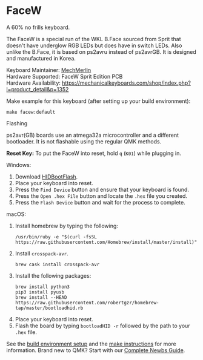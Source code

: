 # FaceW

A 60% no frills keyboard.

The FaceW is a special run of the WKL B.Face sourced from Sprit that doesn't have underglow RGB LEDs but does have in switch LEDs. Also unlike the B.Face, it is based on ps2avru instead of ps2avrGB. It is designed and manufactured in Korea. 

Keyboard Maintainer: [MechMerlin](www.github.com/mechmerlin)  
Hardware Supported: FaceW Sprit Edition PCB  
Hardware Availability: https://mechanicalkeyboards.com/shop/index.php?l=product_detail&p=1352

Make example for this keyboard (after setting up your build environment):

    make facew:default

Flashing

ps2avr(GB) boards use an atmega32a microcontroller and a different bootloader. It is not flashable using the regular QMK methods. 

**Reset Key:** To put the FaceW into reset, hold `q` (`K01`) while plugging in.

Windows: 
1. Download [HIDBootFlash](http://vusb.wikidot.com/project:hidbootflash).
2. Place your keyboard into reset. 
3. Press the `Find Device` button and ensure that your keyboard is found.
4. Press the `Open .hex File` button and locate the `.hex` file you created.
5. Press the `Flash Device` button and wait for the process to complete. 

macOS:
1. Install homebrew by typing the following:   
    ```
    /usr/bin/ruby -e "$(curl -fsSL https://raw.githubusercontent.com/Homebrew/install/master/install)"
    ```
2. Install `crosspack-avr`.  
    ```
    brew cask install crosspack-avr
    ```
3. Install the following packages:
    ```
    brew install python3
    pip3 install pyusb
    brew install --HEAD https://raw.githubusercontent.com/robertgzr/homebrew-tap/master/bootloadhid.rb

4. Place your keyboard into reset. 
5. Flash the board by typing `bootloadHID -r` followed by the path to your `.hex` file. 


See the [build environment setup](https://docs.qmk.fm/#/getting_started_build_tools) and the [make instructions](https://docs.qmk.fm/#/getting_started_make_guide) for more information. Brand new to QMK? Start with our [Complete Newbs Guide](https://docs.qmk.fm/#/newbs).
